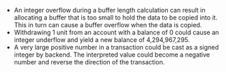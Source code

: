 
- An integer overflow during a buffer length calculation can result in allocating a buffer that
is too small to hold the data to be copied into it. This in turn can cause a buffer overflow when the data is copied.
- Withdrawing 1 unit from an account with a balance of 0 could cause an integer underflow and yield
a new balance of 4,294,967,295.
- A very large positive number in a transaction could be cast as a signed integer by backend. The interpreted value
could become a negative number and reverse the direction of the transaction.
